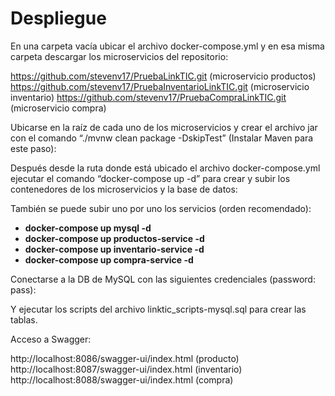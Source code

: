 # Despliegue

En una carpeta vacía ubicar el archivo docker-compose.yml y en esa misma carpeta descargar los microservicios del repositorio:

https://github.com/stevenv17/PruebaLinkTIC.git (microservicio productos)
https://github.com/stevenv17/PruebaInventarioLinkTIC.git (microservicio inventario)
https://github.com/stevenv17/PruebaCompraLinkTIC.git (microservicio compra)

 

Ubicarse en la raíz de cada uno de los microservicios y crear el archivo jar con el comando “./mvnw clean package -DskipTest” (Instalar Maven para este paso):

 
 


Después desde la ruta donde está ubicado el archivo docker-compose.yml ejecutar el comando “docker-compose up -d” para crear y subir los contenedores de los microservicios y la base de datos:

 

También se puede subir uno por uno los servicios (orden recomendado):

- **docker-compose up mysql -d**
- **docker-compose up productos-service -d**
- **docker-compose up inventario-service -d**
- **docker-compose up compra-service -d**

 


Conectarse a la DB de MySQL con las siguientes credenciales (password: pass):

 
Y ejecutar los scripts del archivo linktic_scripts-mysql.sql para crear las tablas.


Acceso a Swagger:

http://localhost:8086/swagger-ui/index.html (producto)
http://localhost:8087/swagger-ui/index.html (inventario)
http://localhost:8088/swagger-ui/index.html (compra)

